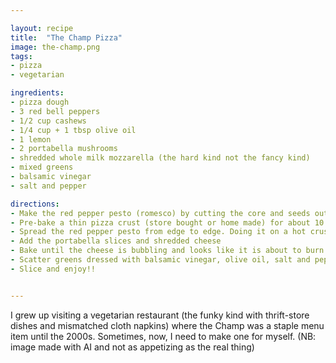 ```yaml
---

layout: recipe
title:  "The Champ Pizza"
image: the-champ.png
tags:
- pizza
- vegetarian

ingredients:
- pizza dough
- 3 red bell peppers
- 1/2 cup cashews
- 1/4 cup + 1 tbsp olive oil
- 1 lemon
- 2 portabella mushrooms
- shredded whole milk mozzarella (the hard kind not the fancy kind)
- mixed greens
- balsamic vinegar
- salt and pepper

directions:
- Make the red pepper pesto (romesco) by cutting the core and seeds out of the bell peppers and roasting them slowly, then processing with the cashews, olive oil, and lemon juice to taste. If you're feeling salty (I usually am), add salt.
- Pre-bake a thin pizza crust (store bought or home made) for about 10 minutes.
- Spread the red pepper pesto from edge to edge. Doing it on a hot crust makes it easier!
- Add the portabella slices and shredded cheese
- Bake until the cheese is bubbling and looks like it is about to burn (~10 mins)
- Scatter greens dressed with balsamic vinegar, olive oil, salt and peppper on top
- Slice and enjoy!!


---
```


I grew up visiting a vegetarian restaurant (the funky kind with thrift-store dishes and mismatched cloth napkins) where the Champ was a staple menu item until the 2000s. Sometimes, now, I need to make one for myself. (NB: image made with AI and not as appetizing as the real thing)